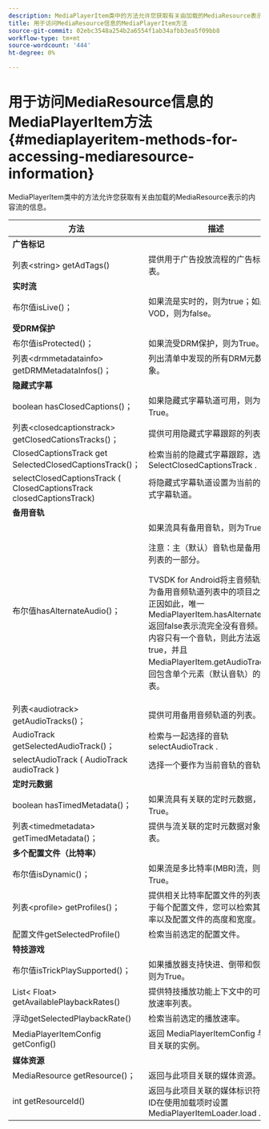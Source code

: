 ```yaml
---
description: MediaPlayerItem类中的方法允许您获取有关由加载的MediaResource表示的内容流的信息。
title: 用于访问MediaResource信息的MediaPlayerItem方法
source-git-commit: 02ebc3548a254b2a6554f1ab34afbb3ea5f09bb8
workflow-type: tm+mt
source-wordcount: '444'
ht-degree: 0%

---
```


# 用于访问MediaResource信息的MediaPlayerItem方法 {#mediaplayeritem-methods-for-accessing-mediaresource-information}

MediaPlayerItem类中的方法允许您获取有关由加载的MediaResource表示的内容流的信息。

<table frame="all" colsep="1" rowsep="1" id="table_F6006A9167044AC087A6ECB20B8CCD5D"> 
 <thead> 
  <tr rowsep="1"> 
   <th colname="2" class="entry"> 方法 </th> 
   <th colname="3" class="entry"> 描述 </th> 
  </tr> 
 </thead>
 <tbody> 
  <tr rowsep="1"> 
   <td colname="2"> <b>广告标记</b> </td> 
   <td colname="3"> </td> 
  </tr> 
  <tr rowsep="1"> 
   <td colname="2"> <span class="codeph"> 列表&lt;string&gt; getAdTags() </span> </td> 
   <td colname="3"> 提供用于广告投放流程的广告标记列表。 </td> 
  </tr> 
  <tr rowsep="1"> 
   <td colname="2"> <b>实时流</b> </td> 
   <td colname="3"> </td> 
  </tr> 
  <tr rowsep="1"> 
   <td colname="2"> <span class="codeph"> 布尔值isLive()； </span> </td> 
   <td colname="3"> 如果流是实时的，则为true；如果是VOD，则为false。 </td> 
  </tr> 
  <tr rowsep="1"> 
   <td colname="2"> <b>受DRM保护</b> </td> 
   <td colname="3"> </td> 
  </tr> 
  <tr rowsep="1"> 
   <td colname="2"> <span class="codeph"> 布尔值isProtected()； </span> </td> 
   <td colname="3"> 如果流受DRM保护，则为True。 </td> 
  </tr> 
  <tr rowsep="1"> 
   <td colname="2"> <span class="codeph"> 列表&lt;drmmetadatainfo&gt; getDRMMetadataInfos()； </span> </td> 
   <td colname="3"> 列出清单中发现的所有DRM元数据对象。 </td> 
  </tr> 
  <tr rowsep="1"> 
   <td colname="2"> <b>隐藏式字幕</b> </td> 
   <td colname="3"> </td> 
  </tr> 
  <tr rowsep="1"> 
   <td colname="2"> <span class="codeph"> boolean hasClosedCaptions()； </span> </td> 
   <td colname="3"> 如果隐藏式字幕轨道可用，则为True。 </td> 
  </tr> 
  <tr rowsep="1"> 
   <td colname="2"> <span class="codeph"> 列表&lt;closedcaptionstrack&gt; getClosedCationsTracks()； </span> </td> 
   <td colname="3"> 提供可用隐藏式字幕跟踪的列表。 </td> 
  </tr> 
  <tr rowsep="1"> 
   <td colname="2"> <span class="codeph"> ClosedCaptionsTrack get SelectedClosedCaptionsTrack()； </span> </td> 
   <td colname="3"> 检索当前的隐藏式字幕跟踪，选定为 <span class="codeph"> SelectClosedCaptionsTrack </span>. </td> 
  </tr> 
  <tr rowsep="1"> 
   <td colname="2"> <span class="codeph"> selectClosedCaptionsTrack ( ClosedCaptionsTrack closedCaptionsTrack) </span> </td> 
   <td colname="3"> 将隐藏式字幕轨道设置为当前的隐藏式字幕轨道。 </td> 
  </tr> 
  <tr rowsep="1"> 
   <td colname="2"> <b>备用音轨</b> </td> 
   <td colname="3"> </td> 
  </tr> 
  <tr rowsep="1"> 
   <td colname="2"> <span class="codeph"> 布尔值hasAlternateAudio()； </span> </td> 
   <td colname="3"> 如果流具有备用音轨，则为True。 <p>注意：主（默认）音轨也是备用音轨列表的一部分。 </p> <p>TVSDK for Android将主音频轨道视为备用音频轨道列表中的项目之一。 正因如此，唯一 <span class="codeph"> MediaPlayerItem.hasAlternateAudio </span> 返回false表示流完全没有音频。 如果内容只有一个音轨，则此方法返回true，并且 <span class="codeph"> MediaPlayerItem.getAudioTracks </span> 返回包含单个元素（默认音轨）的列表。 </p> </td> 
  </tr> 
  <tr rowsep="1"> 
   <td colname="2"> <span class="codeph"> 列表&lt;audiotrack&gt; getAudioTracks()； </span> </td> 
   <td colname="3"> 提供可用备用音频轨道的列表。 </td> 
  </tr> 
  <tr rowsep="1"> 
   <td colname="2"> <span class="codeph"> AudioTrack getSelectedAudioTrack()； </span> </td> 
   <td colname="3"> 检索与一起选择的音轨 <span class="codeph"> selectAudioTrack </span>. </td> 
  </tr> 
  <tr rowsep="1"> 
   <td colname="2"> <span class="codeph"> selectAudioTrack ( AudioTrack audioTrack ) </span> </td> 
   <td colname="3"> 选择一个要作为当前音轨的音轨。 </td> 
  </tr> 
  <tr rowsep="1"> 
   <td colname="2"> <b>定时元数据</b> </td> 
   <td colname="3"> </td> 
  </tr> 
  <tr rowsep="1"> 
   <td colname="2"> <span class="codeph"> boolean hasTimedMetadata()； </span> </td> 
   <td colname="3"> 如果流具有关联的定时元数据，则为True。 </td> 
  </tr> 
  <tr rowsep="1"> 
   <td colname="2"> <span class="codeph"> 列表&lt;timedmetadata&gt; getTimedMetadata()； </span> </td> 
   <td colname="3"> 提供与流关联的定时元数据对象列表。 </td> 
  </tr> 
  <tr rowsep="1"> 
   <td colname="2"> <b>多个配置文件（比特率）</b> </td> 
   <td colname="3"> </td> 
  </tr> 
  <tr rowsep="1"> 
   <td colname="2"> <span class="codeph"> 布尔值isDynamic()； </span> </td> 
   <td colname="3"> 如果流是多比特率(MBR)流，则为True。 </td> 
  </tr> 
  <tr rowsep="1"> 
   <td colname="2"> <span class="codeph"> 列表&lt;profile&gt; getProfiles()； </span> </td> 
   <td colname="3"> 提供相关比特率配置文件的列表。 对于每个配置文件，您可以检索其比特率以及配置文件的高度和宽度。 </td> 
  </tr> 
  <tr rowsep="1"> 
   <td colname="2"> <span class="codeph"> 配置文件getSelectedProfile() </span> </td> 
   <td colname="3"> 检索当前选定的配置文件。 </td> 
  </tr> 
  <tr rowsep="1"> 
   <td colname="2"> <b>特技游戏</b> </td> 
   <td colname="3"> </td> 
  </tr> 
  <tr rowsep="1"> 
   <td colname="2"> <span class="codeph"> 布尔值isTrickPlaySupported()； </span> </td> 
   <td colname="3"> 如果播放器支持快进、倒带和恢复，则为True。 </td> 
  </tr> 
  <tr rowsep="1"> 
   <td colname="2"> <span class="codeph"> List&lt; Float&gt; getAvailablePlaybackRates() </span> </td> 
   <td colname="3"> 提供特技播放功能上下文中的可用播放速率列表。 </td> 
  </tr> 
  <tr rowsep="1"> 
   <td colname="2"> <span class="codeph"> 浮动getSelectedPlaybackRate() </span> </td> 
   <td colname="3"> 检索当前选定的播放速率。 </td> 
  </tr> 
  <tr rowsep="1"> 
   <td colname="2"> <span class="codeph"> MediaPlayerItemConfig getConfig() </span> </td> 
   <td colname="3"> 返回 <span class="codeph"> MediaPlayerItemConfig </span> 与此项目关联的实例。 </td> 
  </tr> 
  <tr rowsep="1"> 
   <td colname="2"> <b>媒体资源</b> </td> 
   <td colname="3"> </td> 
  </tr> 
  <tr rowsep="1"> 
   <td colname="2"> <span class="codeph"> MediaResource getResource()； </span> </td> 
   <td colname="3"> 返回与此项目关联的媒体资源。 </td> 
  </tr> 
  <tr rowsep="0"> 
   <td colname="2"> <span class="codeph"> int getResourceId() </span> </td> 
   <td colname="3"> 返回与此项目关联的媒体标识符。 此ID在使用加载项时设置 <span class="codeph"> MediaPlayerItemLoader.load </span>. </td> 
  </tr> 
 </tbody> 
</table>
